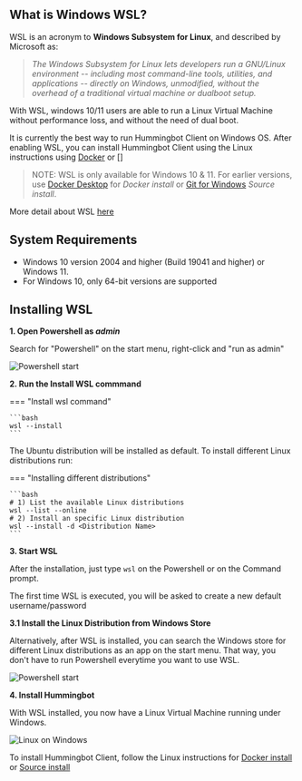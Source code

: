 ## What is Windows WSL?

WSL is an acronym to **Windows Subsystem for Linux**, and described by Microsoft as:

> *The Windows Subsystem for Linux lets developers run a GNU/Linux environment -- including most command-line tools, utilities, and applications -- directly on Windows, unmodified, without the overhead of a traditional virtual machine or dualboot setup.*

With WSL, windows 10/11 users are able to run a Linux Virtual Machine without performance loss, and without the need of dual boot. 

It is currently the best way to run Hummingbot Client on Windows OS. After enabling WSL, you can install Hummingbot Client using the Linux instructions using [Docker](./docker) or []

> NOTE: WSL is only available for Windows 10 & 11. For earlier versions, use [Docker Desktop](./docker/#windows) for *Docker install* or [Git for Windows](.source/#windows) *Source install*.

More detail about WSL [here](https://docs.microsoft.com/en-us/windows/wsl/about)

## System Requirements

- Windows 10 version 2004 and higher (Build 19041 and higher) or Windows 11.
- For Windows 10, only 64-bit versions are supported

## Installing WSL

**1. Open Powershell as *admin***

Search for "Powershell" on the start menu, right-click and "run as admin"

![Powershell start](/assets/img/wsl-powershell.png)

**2. Run the Install WSL commmand**

=== "Install wsl command"

    ```bash
    wsl --install
    ```

The Ubuntu distribution will be installed as default. To install different Linux distributions run:

=== "Installing different distributions"

    ```bash
    # 1) List the available Linux distributions
    wsl --list --online
    # 2) Install an specific Linux distribution
    wsl --install -d <Distribution Name>
    ```

**3. Start WSL**

After the installation, just type `wsl` on the Powershell or on the Command prompt.

The first time WSL is executed, you will be asked to create a new default username/password

**3.1 Install the Linux Distribution from Windows Store**

Alternatively, after WSL is installed, you can search the Windows store for different Linux distributions as an app on the start menu. That way, you don't have to run Powershell everytime you want to use WSL. 

![Powershell start](/assets/img/wsl-distros.png)

**4. Install Hummingbot**

With WSL installed, you now have a Linux Virtual Machine running under Windows.

![Linux on Windows](/assets/img/wsl-running.png)

To install Hummingbot Client, follow the Linux instructions for [Docker install](./docker/#linuxubuntu) or [Source install](/source/#linuxubuntu)

